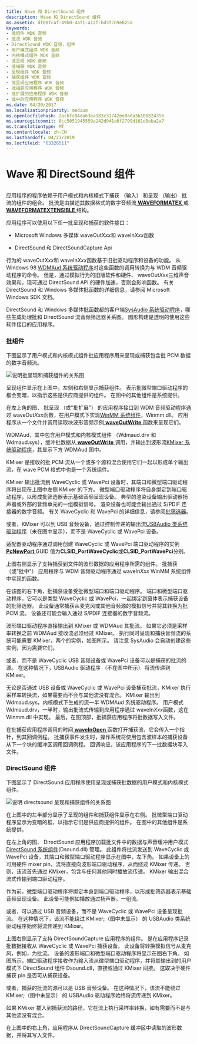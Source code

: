 ```yaml
---
title: Wave 和 DirectSound 组件
description: Wave 和 DirectSound 组件
ms.assetid: df00fcaf-49b0-4af1-a12f-bd3fcb9e025d
keywords:
- 批组件 WDK 音频
- 批流 WDK 音频
- DirectSound WDK 音频，组件
- 用户模式组件 WDK 音频
- 内核模式组件 WDK 音频
- 批呈现 WDK 音频
- 批捕获 WDK 音频
- 呈现组件 WDK 音频
- 捕获组件 WDK 音频
- 批呈现应用程序 WDK 音频
- 批捕获应用程序 WDK 音频
- 批扩展的应用程序 WDK 音频
- 批中的应用程序 WDK 音频
ms.date: 04/20/2017
ms.localizationpriority: medium
ms.openlocfilehash: 2acbfc84da63ea183c31742ee8a0a3b108824356
ms.sourcegitcommit: 0cc5051945559a242d941a6f2799d161d8eba2a7
ms.translationtype: MT
ms.contentlocale: zh-CN
ms.lasthandoff: 04/23/2019
ms.locfileid: "63328511"
---
```

# <a name="wave-and-directsound-components"></a>Wave 和 DirectSound 组件


## <span id="wave_and_directsound_components"></span><span id="WAVE_AND_DIRECTSOUND_COMPONENTS"></span>


应用程序的程序依赖于用户模式和内核模式下捕获 （输入） 和呈现 （输出） 批流的组件的组合。 批流是由描述其数据格式的数字音频流[ **WAVEFORMATEX** ](https://msdn.microsoft.com/library/windows/hardware/ff538799)或[ **WAVEFORMATEXTENSIBLE** ](https://msdn.microsoft.com/library/windows/hardware/ff538802)结构。

应用程序可以使用以下任一批呈现和捕获的软件接口：

-   Microsoft Windows 多媒体 waveOut*Xxx*和 waveIn*Xxx*函数

-   DirectSound 和 DirectSoundCapture Api

行为的 waveOut*Xxx*和 waveIn*Xxx*函数基于旧批驱动程序和设备的功能。 从 Windows 98 [WDMAud 系统驱动程序](user-mode-wdm-audio-components.md#wdmaud_system_driver)对这些函数的调用转换为与 WDM 音频驱动程序的命令。 但是，通过模拟行为的旧版软件和硬件、 waveOut*Xxx*三维声音效果和，现可通过 DirectSound API 的硬件加速，否则会影响函数。 有关 DirectSound 和 Windows 多媒体批函数的详细信息，请参阅 Microsoft Windows SDK 文档。

DirectSound 和 Windows 多媒体批函数都的客户端[SysAudio 系统驱动程序](kernel-mode-wdm-audio-components.md#sysaudio_system_driver)，哪些生成处理批和 DirectSound 流音频筛选器关系图。 图形构建是透明的使用这些软件接口的应用程序。

### <a name="span-idwavecomponentsspanspan-idwavecomponentsspanspan-idwavecomponentsspanwave-components"></a><span id="Wave_Components"></span><span id="wave_components"></span><span id="WAVE_COMPONENTS"></span>批组件

下图显示了用户模式和内核模式组件批应用程序用来呈现或捕获包含批 PCM 数据的数字音频流。

![说明批呈现和捕获组件的关系图](images/wavecomp.png)

呈现组件显示在上图中，左侧和右侧显示捕获组件。 表示批微型端口驱动程序的框会变暗，以指示这些是供应商提供的组件。 在图中的其他组件是系统提供。

在左上角的图、 批呈现 （或"批扩展"） 的应用程序接口到 WDM 音频驱动程序通过 waveOut*Xxx*函数，在用户模式下实现[WinMM 系统组件](user-mode-wdm-audio-components.md#winmm_system_component)，Winmm.dll。 应用程序从一个文件并调用读取块波形音频示例[ **waveOutWrite** ](https://msdn.microsoft.com/library/windows/desktop/dd743876)函数来呈现它们。

WDMAud，其中包含用户模式和内核模式组件 （Wdmaud.drv 和 Wdmaud.sys），缓冲批数据从[ **waveOutWrite** ](https://msdn.microsoft.com/library/windows/desktop/dd743876)调用，并输出到波形流[KMixer 系统驱动程序](kernel-mode-wdm-audio-components.md#kmixer_system_driver)，其显示下方 WDMAud 图中。

KMixer 是接收的批 PCM 流从一个或多个源和混合使用它们一起以形成单个输出流，在 wave PCM 格式中也是一个系统组件。

KMixer 输出批流到 WaveCyclic 或 WavePci 设备时，其端口和微型端口驱动程序将出现在上图中左侧 KMixer 的下方。 微型端口驱动程序将自身绑定到端口驱动程序，以形成批筛选器表示基础音频呈现设备。 典型的渲染设备输出驱动器扬声器或外部的音频单元的一组模拟信号。 渲染设备也可能会输出通过 S/PDIF 连接器的数字音频。 有关 WaveCyclic 和 WavePci 的详细信息，请参阅[批筛选器](wave-filters.md)。

或者，KMixer 可以到 USB 音频设备，通过控制传递的输出流[USBAudio 类系统驱动程序](kernel-mode-wdm-audio-components.md#usbaudio_class_system_driver)（未在图中显示），而不是 WaveCyclic 或 WavePci 设备。

适配器驱动程序通过调用创建 WaveCyclic 或 WavePci 端口驱动程序的实例[ **PcNewPort** ](https://msdn.microsoft.com/library/windows/hardware/ff537715) GUID 值为**CLSID\_PortWaveCyclic**或**CLSID\_PortWavePci**分别。

上图右侧显示了支持捕获到文件的波形数据的应用程序所需的组件。 批捕获 （或"批中"） 应用程序与 WDM 音频驱动程序通过 waveIn*Xxx* WinMM 系统组件中实现的函数。

在该图的右下角，批捕获设备受批微型端口和端口驱动程序。 端口和微型端口驱动程序，它可以是类型 WaveCyclic 或 WavePci，一起绑定到窗体表示捕获设备的批筛选器。 此设备通常捕获从麦克风或其他音频源的模拟信号并将其转换为批 PCM 流。 设备还可能会输入通过 S/PDIF 连接器的数字音频流。

波形端口驱动程序直接输出到 KMixer 或 WDMAud 其批流。 如果它必须是采样率转换之前 WDMAud 接收流必须经过 KMixer。 执行同时呈现和捕获音频流的系统可能需要 KMixer，两个的实例，如图所示。 请注意 SysAudio 会自动创建这些实例，因为需要它们。

或者，而不是 WaveCyclic USB 音频设备或 WavePci 设备可以是捕获的批流的源。 在这种情况下，USBAudio 驱动程序 （不在图中所示） 将流传递到 KMixer。

无论是否通过 USB 设备或 WaveCyclic 或 WavePci 设备捕获批流，KMixer 执行采样率转换流，如果需要而不会与其他流没有混合。 KMixer 输出到 Wdmaud.sys，内核模式下生成的流一半 WDMAud 系统驱动程序。 用户模式 Wdmaud.drv，一半时，输出批流式传输到应用程序通过 waveIn*Xxx*函数，这在 Winmm.dll 中实现。 最后，在图顶部，批捕获应用程序将批数据写入文件。

在批捕获应用程序调用的时间[ **waveInOpen** ](https://msdn.microsoft.com/library/windows/desktop/dd743847)函数打开捕获流，它会传入一个指针，到其回调例程。 批捕获事件发生时，操作系统将使用包含波样本的捕获设备从下一个块的缓冲区调用回调例程。 回调响应，该应用程序的下一批数据块写入文件。

### <a name="span-iddirectsoundcomponentsspanspan-iddirectsoundcomponentsspanspan-iddirectsoundcomponentsspandirectsound-components"></a><span id="DirectSound_Components"></span><span id="directsound_components"></span><span id="DIRECTSOUND_COMPONENTS"></span>DirectSound 组件

下图显示了 DirectSound 应用程序使用呈现或捕获批数据的用户模式和内核模式组件。

![说明 directsound 呈现和捕获组件的关系图](images/dscomp.png)

在上图中的左半部分显示了呈现的组件和捕获组件显示在右侧。 批微型端口驱动程序显示为变暗的框，以指示它们是供应商提供的组件。 在图中的其他组件是系统提供。

在左上角的图、 DirectSound 应用程序加载批文件中的数据与声音缓冲用户模式[DirectSound 系统组件](user-mode-wdm-audio-components.md#directsound_system_component)(Dsound.dll) 管理。 此组件将批流发送到 WaveCyclic 或 WavePci 设备，其端口和微型端口驱动程序显示在图中，左下角。 如果设备上的可用硬件 mixer pin，流将直接向波形端口驱动程序，从而绕过 KMixer 传递。 否则，该流首先通过 KMixer，包含与任何其他同时播放流传递。 KMixer 输出混合流式传输到端口驱动程序。

作为前，微型端口驱动程序将绑定本身到端口驱动程序，以形成批筛选器表示基础音频呈现设备。 此设备可能例如播放通过扬声器，一组流。

或者，可以通过 USB 音频设备，而不是 WaveCyclic 或 WavePci 设备呈现批流。 在这种情况下，该流不能绕过 KMixer;（图中未显示） 的 USBAudio 类系统驱动程序始终将流传递到 KMixer。

上图右侧显示了支持 DirectSoundCapture 应用程序的组件。 是在应用程序记录批数据接收从 WaveCyclic 或 WavePci 捕获设备。 此设备将转换模拟信号从麦克风，例如，为批流。 设备的波形端口和微型端口驱动程序将显示在图右下角。 如图所示，端口驱动程序接收作为输入流从微型端口驱动程序，并将其输出到的用户模式下 DirectSound 组件 Dsound.dll，直接或通过 KMixer 间接。 这取决于硬件捕获 pin 是否可从捕获设备。

或者，捕获的批流的源可以是 USB 音频设备。 在这种情况下，该流不能绕过 KMixer;（图中未显示） 的 USBAudio 驱动程序始终将流传递到 KMixer。

如果 KMixer 插入到捕获流的路径，它在流上执行采样率转换，如有需要而不是与其他流没有混合。

在上图中的右上角，应用程序从 DirectSoundCapture 缓冲区中读取的波形数据，并将其写入文件。

 

 




